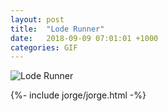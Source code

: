 ```yaml
---
layout: post
title:  "Lode Runner"
date:   2018-09-09 07:01:01 +1000
categories: GIF
---
```


![Lode Runner](/assets/images/gifs/lode-runner.gif "Lode Runner")

{%- include jorge/jorge.html -%}